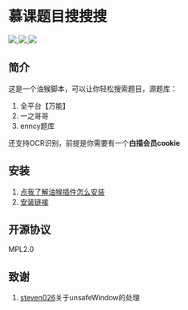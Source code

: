 # 慕课题目搜搜搜
<a href="https://greasyfork.org/zh-CN/scripts/456832-%E6%85%95%E8%AF%BE%E9%A2%98%E7%9B%AE%E6%90%9C%E6%90%9C%E6%90%9C">
<img src="https://img.shields.io/badge/GreasyFork-v1.2.1-black.svg">
</a>
<a href="https://github.com/LiWeny16/MoocQsearchSS/blob/main/LICENSE">
<img src="https://img.shields.io/badge/LICENSE-MPL2.0-white.svg">
</a>
<a href="https://github.com/LiWeny16/MoocQsearchSS">
<img src="https://img.shields.io/badge/Link-Github-2.svg">
</a>

## 简介
这是一个油猴脚本，可以让你轻松搜索题目，源题库：
1. 全平台【万能】
2. 一之哥哥
3. enncy题库  

还支持OCR识别，前提是你需要有一个**白描会员cookie**

## 安装

1. [点我了解油猴插件怎么安装](https://greasyfork.org/zh-CN/help/installing-user-scripts)
2. [安装链接](https://greasyfork.org/zh-CN/scripts/456832-%E6%85%95%E8%AF%BE%E9%A2%98%E7%9B%AE%E6%90%9C%E6%90%9C%E6%90%9C)
## 开源协议

MPL2.0
## 致谢
1. [steven026](https://bbs.tampermonkey.net.cn/space-uid-55086.html)关于unsafeWindow的处理
